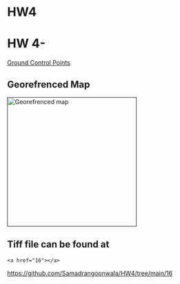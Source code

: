 # HW4
  

 

<html>
  <head>
   
  </head>
  <body>
    <h1></h1>
    <h1>HW 4-</h1>
    <p></p>
  <a href="HW 4 GCP File.txt">Ground Control Points</a>
  <h2>Georefrenced Map</h2>
 
  <a href>
  <img src="HW4.png" alt="Georefrenced map" style="width 300px; height:300px;">
  </a>
<h2>Tiff file can be found at</h2>

    <a href="16"></a>

https://github.com/Samadrangoonwala/HW4/tree/main/16

  
  
  
  
</html>
